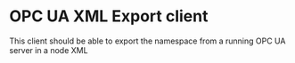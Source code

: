 # OPC UA XML Export client

This client should be able to export the namespace from a running OPC UA server in a node XML
